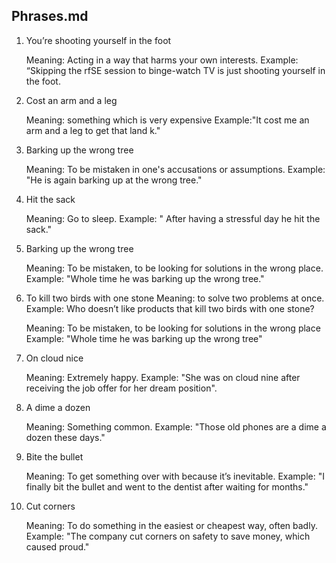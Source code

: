 ## Phrases.md

1. You’re shooting yourself in the foot

   Meaning: Acting in a way that harms your own interests.
   Example: “Skipping the rfSE session to binge-watch TV is just shooting yourself in the foot.

2. Cost an arm and a leg

   Meaning: something which is very expensive
   Example:"It cost me an arm and a leg to get that land k."

3. Barking up the wrong tree

   Meaning: To be mistaken in one's accusations or assumptions.
   Example: "He is again barking up at the wrong tree."

4. Hit the sack

   Meaning: Go to sleep.
   Example: " After having a stressful day he hit the sack."

5. Barking up the wrong tree

   Meaning: To be mistaken, to be looking for solutions in the wrong place.
   Example: "Whole time he was barking up the wrong tree."

6. To kill two birds with one stone
   Meaning: to solve two problems at once.
   Example: Who doesn’t like products that kill two birds with one stone?

   Meaning: To be mistaken, to be looking for solutions in the wrong place
   Example: "Whole time he was barking up the wrong tree"

6. On cloud nice    

   Meaning: Extremely happy.
   Example: "She was on cloud nine after receiving the job offer for her dream position".
7. A dime a dozen

   Meaning: Something common.
   Example: "Those old phones are a dime a dozen these days."

7. Bite the bullet

   Meaning: To get something over with because it’s inevitable.
   Example: "I finally bit the bullet and went to the dentist after waiting for months."

8. Cut corners

   Meaning: To do something in the easiest or cheapest way, often badly.
   Example: "The company cut corners on safety to save money, which caused proud."
